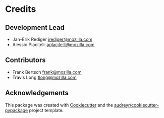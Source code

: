 # Credits

## Development Lead

- Jan-Erik Rediger <jrediger@mozilla.com>
- Alessio Placitelli <aplacitelli@mozilla.com>

## Contributors

- Frank Bertsch <frank@mozilla.com>
- Travis Long <tlong@mozilla.com>

## Acknowledgements

This package was created with
[Cookiecutter](https://github.com/audreyr/cookiecutter) and the
[audreyr/cookiecutter-pypackage](https://github.com/audreyr/cookiecutter-pypackage)
project template.
